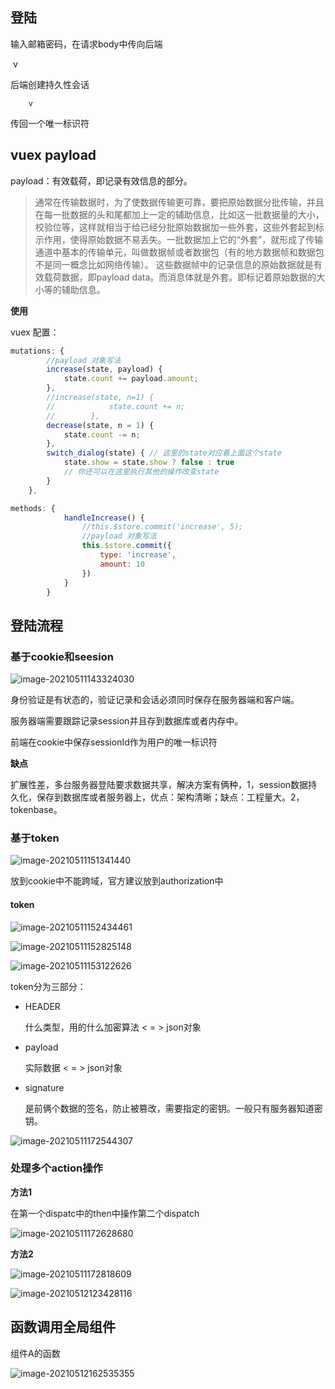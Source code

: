 ## 登陆

输入邮箱密码，在请求body中传向后端 

​		v

后端创建持久性会话

 		v

传回一个唯一标识符

 

## vuex payload

payload：有效载荷，即记录有效信息的部分。

>通常在传输数据时，为了使数据传输更可靠，要把原始数据分批传输，并且在每一批数据的头和尾都加上一定的辅助信息，比如这一批数据量的大小，校验位等，这样就相当于给已经分批原始数据加一些外套，这些外套起到标示作用，使得原始数据不易丢失。一批数据加上它的“外套”，就形成了传输通道中基本的传输单元，叫做数据帧或者数据包（有的地方数据帧和数据包不是同一概念比如网络传输）。
>这些数据帧中的记录信息的原始数据就是有效载荷数据，即payload data。而消息体就是外套。即标记着原始数据的大小等的辅助信息。

**使用**

vuex 配置：

```js
mutations: {
        //payload 对象写法
        increase(state, payload) {
            state.count += payload.amount;
        },
        //increase(state, n=1) {
        //            state.count += n;
        //        },
        decrease(state, n = 1) {
            state.count -= n;
        },
        switch_dialog(state) { // 这里的state对应着上面这个state
            state.show = state.show ? false : true
            // 你还可以在这里执行其他的操作改变state
        }
    },
```

```js
methods: {
            handleIncrease() {
                //this.$store.commit('increase', 5);
                //payload 对象写法
                this.$store.commit({
                    type: 'increase',
                    amount: 10
                })
            }
        }
```

## 登陆流程

### 基于cookie和seesion

![image-20210511143324030](media/image-20210511143324030.png) 

 身份验证是有状态的，验证记录和会话必须同时保存在服务器端和客户端。

服务器端需要跟踪记录session并且存到数据库或者内存中。

前端在cookie中保存sessionId作为用户的唯一标识符

**缺点**

扩展性差，多台服务器登陆要求数据共享，解决方案有俩种，1，session数据持久化，保存到数据库或者服务器上，优点：架构清晰；缺点：工程量大。2，tokenbase。

### 基于token

![image-20210511151341440](media/image-20210511151341440.png) 

 放到cookie中不能跨域，官方建议放到authorization中

#### token

![image-20210511152434461](media/image-20210511152434461.png) 

![image-20210511152825148](media/image-20210511152825148.png) 

![image-20210511153122626](media/image-20210511153122626.png) 

token分为三部分：

- HEADER

  什么类型，用的什么加密算法 < = > json对象

- payload

  实际数据 < = > json对象

- signature

  是前俩个数据的签名，防止被篡改，需要指定的密钥。一般只有服务器知道密钥。

![image-20210511172544307](media/image-20210511172544307.png) 

### 处理多个action操作

**方法1**

在第一个dispatc中的then中操作第二个dispatch

![image-20210511172628680](media/image-20210511172628680.png) 

**方法2**

![image-20210511172818609](media/image-20210511172818609.png) 

![image-20210512123428116](media/image-20210512123428116.png) 

## 函数调用全局组件

组件A的函数

![image-20210512162535355](media/image-20210512162535355.png) 


